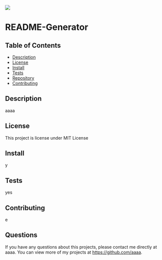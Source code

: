 
<img src='https://img.shields.io/github/license/aaaa/aaa' >

  # README-Generator

 
  
  
  
  ## Table of Contents
  * [Description](#description)
  * [License](#license)
  * [Install](#install)
  * [Tests](#run)
  * [Repository](#usingRepo)
  * [Contributing](#contributing)
  
  ## Description
  aaaa

  
  ## License 
  This project is license under MIT License

  ## Install
  y
 
  ## Tests
  yes

  ## Contributing 
  e

  ## Questions
  If you have any questions about this projects, please contact me directly at aaaa. 
  You can view more of my projects at https://github.com/aaaa.
